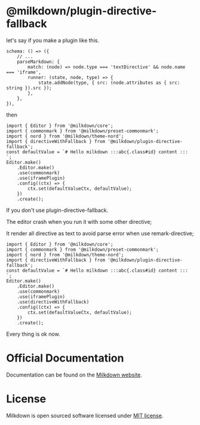# @milkdown/plugin-directive-fallback

let's say if you make a plugin like this.
```
schema: () => ({
    // ...
    parseMarkdown: {
        match: (node) => node.type === 'textDirective' && node.name === 'iframe',
        runner: (state, node, type) => {
            state.addNode(type, { src: (node.attributes as { src: string }).src });
        },
    },
}),
```

then 
```
import { Editor } from '@milkdown/core';
import { commonmark } from '@milkdown/preset-commonmark';
import { nord } from '@milkdown/theme-nord';
import { directiveWithFallback } from '@milkdown/plugin-directive-fallback';
const defaultValue = `# Hello milkdown :::abc{.class#id} content ::: `;
Editor.make()
    .Editor.make()
    .use(commonmark)
    .use(iframePlugin)
    .config((ctx) => {
        ctx.set(defaultValueCtx, defaultValue);
    })
    .create();
```

If you don't use plugin-directive-fallback.

The editor crash when you run it with some other directive;

It render all directive as text to avoid parse error when use remark-directive;

```
import { Editor } from '@milkdown/core';
import { commonmark } from '@milkdown/preset-commonmark';
import { nord } from '@milkdown/theme-nord';
import { directiveWithFallback } from '@milkdown/plugin-directive-fallback';
const defaultValue = `# Hello milkdown :::abc{.class#id} content ::: `;
Editor.make()
    .Editor.make()
    .use(commonmark)
    .use(iframePlugin)
    .use(directiveWithFallback)
    .config((ctx) => {
        ctx.set(defaultValueCtx, defaultValue);
    })
    .create();
```
Every thing is ok now.


# Official Documentation

Documentation can be found on the [Milkdown website](https://milkdown.dev/plugin-directive-fallback).

# License

Milkdown is open sourced software licensed under [MIT license](https://github.com/Saul-Mirone/milkdown/blob/main/LICENSE).
